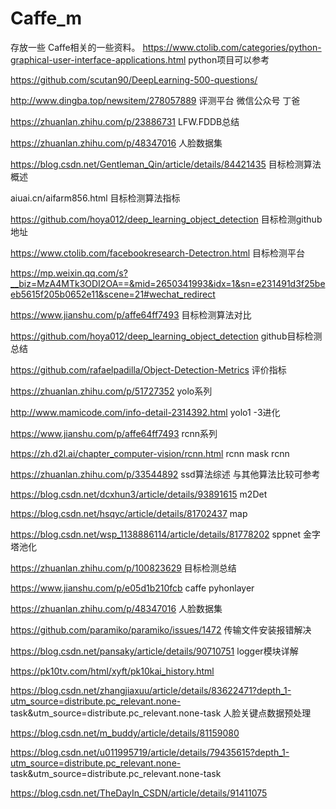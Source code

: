 # Caffe_m
存放一些 Caffe相关的一些资料。
https://www.ctolib.com/categories/python-graphical-user-interface-applications.html    python项目可以参考

https://github.com/scutan90/DeepLearning-500-questions/

http://www.dingba.top/newsitem/278057889  评测平台  微信公众号 丁爸

https://zhuanlan.zhihu.com/p/23886731  LFW.FDDB总结

https://zhuanlan.zhihu.com/p/48347016  人脸数据集

https://blog.csdn.net/Gentleman_Qin/article/details/84421435  目标检测算法概述

aiuai.cn/aifarm856.html   目标检测算法指标

https://github.com/hoya012/deep_learning_object_detection  目标检测github地址

https://www.ctolib.com/facebookresearch-Detectron.html  目标检测平台

https://mp.weixin.qq.com/s?__biz=MzA4MTk3ODI2OA==&mid=2650341993&idx=1&sn=e231491d3f25beeb5615f205b0652e11&scene=21#wechat_redirect

https://www.jianshu.com/p/affe64ff7493   目标检测算法对比

https://github.com/hoya012/deep_learning_object_detection   github目标检测总结

https://github.com/rafaelpadilla/Object-Detection-Metrics   评价指标

https://zhuanlan.zhihu.com/p/51727352   yolo系列

http://www.mamicode.com/info-detail-2314392.html   yolo1 -3进化

https://www.jianshu.com/p/affe64ff7493   rcnn系列

https://zh.d2l.ai/chapter_computer-vision/rcnn.html   rcnn  mask rcnn

https://zhuanlan.zhihu.com/p/33544892   ssd算法综述 与其他算法比较可参考

https://blog.csdn.net/dcxhun3/article/details/93891615  m2Det

https://blog.csdn.net/hsqyc/article/details/81702437   map

https://blog.csdn.net/wsp_1138886114/article/details/81778202   sppnet 金字塔池化

https://zhuanlan.zhihu.com/p/100823629   目标检测总结

https://www.jianshu.com/p/e05d1b210fcb caffe pyhonlayer

https://zhuanlan.zhihu.com/p/48347016  人脸数据集 

https://github.com/paramiko/paramiko/issues/1472   传输文件安装报错解决

https://blog.csdn.net/pansaky/article/details/90710751   logger模块详解

https://pk10tv.com/html/xyft/pk10kai_history.html

https://blog.csdn.net/zhangjiaxuu/article/details/83622471?depth_1-utm_source=distribute.pc_relevant.none-
task&utm_source=distribute.pc_relevant.none-task   人脸关键点数据预处理

https://blog.csdn.net/m_buddy/article/details/81159080

https://blog.csdn.net/u011995719/article/details/79435615?depth_1-utm_source=distribute.pc_relevant.none-
task&utm_source=distribute.pc_relevant.none-task

https://blog.csdn.net/TheDayIn_CSDN/article/details/91411075
